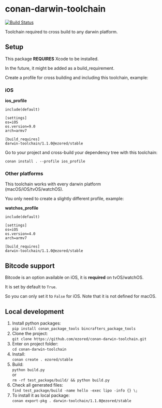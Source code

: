 
# conan-darwin-toolchain

[![Build Status](https://travis-ci.com/ezored/conan-darwin-toolchain.svg?branch=stable/1.1.0)](https://travis-ci.com/ezored/conan-darwin-toolchain)

Toolchain required to cross build to any darwin platform.

## Setup

This package **REQUIRES** Xcode to be installed.

In the future, it might be added as a build_requirement.

Create a profile for cross building and including this toolchain, example:

### iOS

**ios_profile**
    
```
include(default)

[settings]
os=iOS
os.version=9.0
arch=armv7

[build_requires]
darwin-toolchain/1.1.0@ezored/stable
```
    
Go to your project and cross-build your dependency tree with this toolchain:

`conan install . --profile ios_profile`

### Other platforms

This toolchain works with every darwin platform (macOS/iOS/tvOS/watchOS).

You only need to create a slightly different profile, example:

**watchos_profile**

```
include(default)

[settings]
os=iOS
os.version=4.0
arch=armv7

[build_requires]
darwin-toolchain/1.1.0@ezored/stable
```

## Bitcode support

Bitcode is an option available on iOS, it is **required** on tvOS/watchOS.

It is set by default to `True`.

So you can only set it to `False` for iOS. Note that it is not defined for macOS.

## Local development

1. Install python packages:  
```pip install conan_package_tools bincrafters_package_tools```
2. Clone the project:  
```git clone https://github.com/ezored/conan-darwin-toolchain.git```
3. Enter on project folder:  
```cd conan-darwin-toolchain```
4. Install:  
```conan create . ezored/stable```
5. Build:  
```python build.py```  
or  
```rm -rf test_package/build/ && python build.py```  
6. Check all generated files:  
```find test_package/build -name hello -exec lipo -info {} \;```
7. To install it as local package:  
```conan export-pkg . darwin-toolchain/1.1.0@ezored/stable```